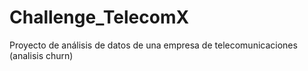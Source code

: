 # Challenge_TelecomX
Proyecto de análisis de datos de una empresa de telecomunicaciones (analisis churn)
